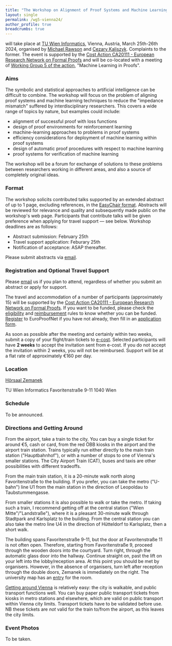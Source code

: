 ```yaml
---
title: "The Workshop on Alignment of Proof Systems and Machine Learning"
layout: single
permalink: /wg5-vienna24/
author_profile: true
breadcrumbs: true
---
```


will take place at [TU Wien Informatics](https://informatics.tuwien.ac.at/), Vienna, Austria, March 25th-26th 2024, organised by [Michael Rawson](https://rawsons.uk/michael) and [Cezary Kaliszyk](http://cl-informatik.uibk.ac.at/cek/). Complaints to the former.
The event is supported by the [Cost Action CA20111 - European Research Network on Formal Proofs](https://europroofnet.github.io/) and will be co-located with a meeting of [Working Group 5 of the action](https://europroofnet.github.io/wg5/), "Machine Learning in Proofs".

### Aims

The symbolic and statistical approaches to artificial intelligence can be difficult to combine.
The workshop will focus on the problem of aligning proof systems and machine learning techniques to reduce the "impedance mismatch" suffered by interdisciplinary researchers.
This covers a wide range of topics by nature, but examples could include:
- alignment of successful proof with loss functions
- design of proof environments for reinforcement learning
- machine-learning approaches to problems in proof systems
- efficiency considerations for deployment of machine learning within proof systems
- design of automatic proof procedures with respect to machine learning
- proof systems for verification of machine learning

The workshop will be a forum for exchange of solutions to these problems between researchers working in different areas, and also a source of completely original ideas.

### Format

The workshop solicits contributed talks supported by an extended abstract of up to 1 page, excluding references, in the [EasyChair format](https://easychair.org/publications/for_authors). Abstracts will be reviewed for relevance and quality and subsequently made public on the workshop's web page. Participants that contribute talks will be given preference when applying for travel support &mdash; see below. Workshop deadlines are as follows:

- Abstract submission: February 25th
- Travel support application: Feburary 25th
- Notification of acceptance: ASAP thereafter.

Please submit abstracts via [email](mailto:michael@rawsons.uk).

### Registration and Optional Travel Support

Please [email](mailto:michael@rawsons.uk) us if you plan to attend, regardless of whether you submit an abstract or apply for support.

The travel and accommodation of a number of participants (approximately 15) will be supported by the [Cost Action CA20111 - European Research Network on Formal Proofs](https://europroofnet.github.io/).
If you want to be funded, please check the [eligibility](https://europroofnet.github.io/eligibility) and [reimbursement](https://europroofnet.github.io/reimbursement-rules/) rules to know whether you can be funded.
[Register](https://e-services.cost.eu/action/CA20111/working-groups/apply) to EuroProofNet if you have not already, then fill in an [application form](https://docs.google.com/forms/d/e/1FAIpQLSfNoErEqmupR6jxl5Q4L9uNqwFu5x0-ygSqTtEY73NSRsq0Kw/viewform?usp=sf_link).

As soon as possible after the meeting and certainly within two weeks, submit a copy of your flight/train tickets to [e-cost](https://e-services.cost.eu/).
Selected participants will have **2 weeks** to accept the invitation sent from e-cost.
If you do not accept the invitation within 2 weeks, you will not be reimbursed.
Support will be at a flat rate of approximately €160 per day.

### Location

[Hörsaal Zemanek](https://tuw-maps.tuwien.ac.at/?q=HHEG01)

TU Wien Informatics
Favoritenstraße 9-11
1040 Wien

### Schedule

To be announced.

### Directions and Getting Around

From the airport, take a train to the city.
You can buy a single ticket for around €5, cash or card, from the red ÖBB kiosks in the airport and the airport train station.
Trains typically run either directly to the main train station ("Hauptbahnhof"), or with a number of stops to one of Vienna's smaller stations.
The City Airport Train (CAT), buses and taxis are other possibilities with different tradeoffs.

From the main train station, it is a 20-minute walk north along Favoritenstraße to the building.
If you prefer, you can take the metro ("U-bahn") line U1 from the main station in the direction of Leopoldau to Taubstummengasse.

From smaller stations it is also possible to walk or take the metro.
If taking such a train, I recommend getting off at the central station ("Wien Mitte"/"Landstraße"), where it is a pleasant 30-minute walk through Stadtpark and Karlsplatz to the building.
From the central station you can also take the metro line U4 in the direction of Hütteldorf to Karlsplatz, then a short walk.

The building spans Favoritenstraße 9-11, but the door at Favoritenstraße 11 is not often open.
Therefore, starting from Favoritenstraße 9, proceed through the wooden doors into the courtyard.
Turn right, through the automatic glass door into the hallway.
Continue straight on, past the lift on your left into the lobby/reception area.
At this point you should be met by organisers.
However, in the absence of organisers, turn left after reception through the double doors, Zemanek is immediately on the right.
The university map has an [entry](https://tuw-maps.tuwien.ac.at/?q=HHEG01) for the room.

[Getting around Vienna](https://www.wien.gv.at/english/transportation-urbanplanning/public-transport/) is relatively easy: the city is walkable, and public transport functions well.
You can buy paper public transport tickets from kiosks in metro stations and elsewhere, which are valid on public transport within Vienna city limits.
Transport tickets have to be validated before use.
NB these tickets are *not* valid for the train to/from the airport, as this leaves the city limits.

### Event Photos

To be taken.
